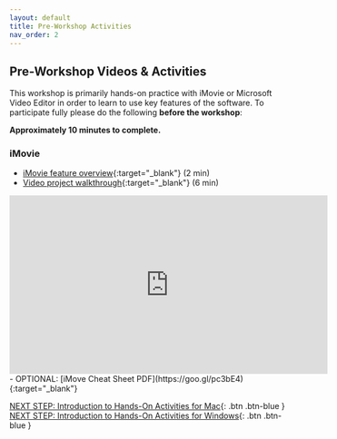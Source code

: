 ```yaml
---
layout: default
title: Pre-Workshop Activities
nav_order: 2
---
```

## Pre-Workshop Videos & Activities
This workshop is primarily hands-on practice with iMovie or Microsoft Video Editor in order to learn to use key features of the software. To participate fully please do the following **before the workshop**:

**Approximately 10 minutes to complete.**<br>
### iMovie
- [iMovie feature overview](https://www.apple.com/ca/imovie/){:target="_blank"} (2 min)
- [Video project walkthrough](https://www.youtube.com/watch?v=pWXpaFFx8f0){:target="_blank"} (6 min)
<iframe width="560" height="315" src="https://www.youtube.com/embed/pWXpaFFx8f0" title="YouTube video player" frameborder="0" allow="accelerometer; autoplay; clipboard-write; encrypted-media; gyroscope; picture-in-picture" allowfullscreen></iframe>
- OPTIONAL: [iMove Cheat Sheet PDF](https://goo.gl/pc3bE4){:target="_blank"}

[NEXT STEP: Introduction to Hands-On Activities for Mac](activities-intro-mac.html){: .btn .btn-blue }
[NEXT STEP: Introduction to Hands-On Activities for Windows](activities-intro-windows.html){: .btn .btn-blue }
